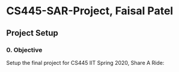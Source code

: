 # CS445-SAR-Project, Faisal Patel

## Project Setup

### 0. Objective
Setup the final project for CS445 IIT Spring 2020, Share A Ride:

